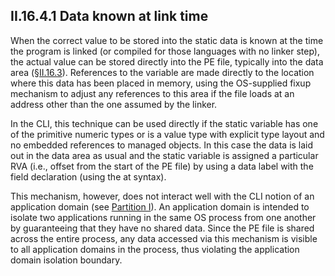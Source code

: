 ## II.16.4.1 Data known at link time

When the correct value to be stored into the static data is known at the time the program is linked (or compiled for those languages with no linker step), the actual value can be stored directly into the PE file, typically into the data area (§[II.16.3](ii.16.3-embedding-data-in-a-pe-file.md)). References to the variable are made directly to the location where this data has been placed in memory, using the OS-supplied fixup mechanism to adjust any references to this area if the file loads at an address other than the one assumed by the linker.

In the CLI, this technique can be used directly if the static variable has one of the primitive numeric types or is a value type with explicit type layout and no embedded references to managed objects. In this case the data is laid out in the data area as usual and the static variable is assigned a particular RVA (i.e., offset from the start of the PE file) by using a data label with the field declaration (using the at syntax).

This mechanism, however, does not interact well with the CLI notion of an application domain (see [Partition I](i.12.5-proxies-and-remoting.md)). An application domain is intended to isolate two applications running in the same OS process from one another by guaranteeing that they have no shared data. Since the PE file is shared across the entire process, any data accessed via this mechanism is visible to all application domains in the process, thus violating the application domain isolation boundary.
